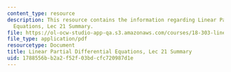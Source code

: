 ```yaml
---
content_type: resource
description: This resource contains the information regarding Linear Partial Differential
  Equations, Lec 21 Summary.
file: https://ol-ocw-studio-app-qa.s3.amazonaws.com/courses/18-303-linear-partial-differential-equations-analysis-and-numerics-fall-2014/1788556bb2a2f52f03bdcfc720987d1e_MIT18_303F14_Lecture21.pdf
file_type: application/pdf
resourcetype: Document
title: Linear Partial Differential Equations, Lec 21 Summary
uid: 1788556b-b2a2-f52f-03bd-cfc720987d1e
---
```

